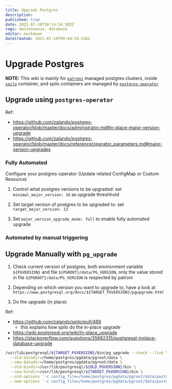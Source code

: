 ```yaml
---
title: Upgrade Postgres
description: 
published: true
date: 2021-07-19T10:14:54.503Z
tags: maintenance, database
editor: markdown
dateCreated: 2021-07-19T09:44:54.526Z
---
```


# Upgrade Postgres

__NOTE:__ This wiki is mainly for [`patroni`](https://github.com/zalando/patroni) managed postgres clusters, inside [`spilo`](https://github.com/zalando/spilo) container, and spilo containers are managed by [`postgres-operator`](https://github.com/zalando/postgres-operator)

## Upgrade using `postgres-operator`

Ref:

- https://github.com/zalando/postgres-operator/blob/master/docs/administrator.md#in-place-major-version-upgrade
- https://github.com/zalando/postgres-operator/blob/master/docs/reference/operator_parameters.md#major-version-upgrades

### Fully Automated

Configure your postgres-operator (Update related ConfigMap or Custom Resource)

1. Control what postgres versions to be upgraded: set `minimal_major_version: 10` as upgrade threshhold

2. Set target version of postgres to be upgraded to: set `target_major_version: 13`

3. Set `major_version_upgrade_mode: full` to enable fully automated upgrade

### Automated by manual triggering

## Upgrade Manually with `pg_upgrade`

1. Check current version of postgres, both environment variable `${PGVERSION}` and file `${PGROOT}/data/PG_VERSION`, only the value stored in file `${PGROOT}/data/PG_VERSION` is respected by patroni

2. Depending on which version you want to upgrade to, have a look at `https://www.postgresql.org/docs/${TARGET_PGVERSION}/pgupgrade.html`

3. Do the upgrade (in place)

Ref:

- https://github.com/zalando/spilo/pull/488
	- this explains how spilo do the in-place upgrade
- https://wiki.postgresql.org/wiki/In-place_upgrade
- https://stackoverflow.com/questions/35682315/postgresql-inplace-database-upgrade

```bash
/usr/lib/postgresql/${TARGET_PGVERSION}/bin/pg_upgrade --check --link \
  --old-datadir=/home/postgres/pgdata/pgroot/data \
  --new-datadir=/home/postgres/pgdata/pgroot/data \
  --old-bindir=/usr/lib/postgresql/${OLD_PGVERSION}/bin \
  --new-bindir=/usr/lib/postgresql/${TARGET_PGVERSION}/bin \
  --old-options '-c config_file=/home/postgres/pgdata/pgroot/data/postgresql.conf' \
  --new-options '-c config_file=/home/postgres/pgdata/pgroot/data/postgresql.conf'
```